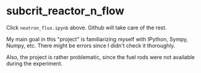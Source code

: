 # subcrit_reactor_n_flow

Click `neutron_flux.ipynb` above. Github will take care of the rest. 

My main goal in this "project" is familiarizing myself with IPython, Sympy, Numpy, etc. 
There might be errors since I didn't check it thoroughly.  

Also, the project is rather problematic, since the fuel rods were not available
during the experiment. 

